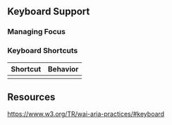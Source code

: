## Keyboard Support

### Managing Focus

### Keyboard Shortcuts

| Shortcut | Behavior |
|----------|----------|
|  | |

## Resources

https://www.w3.org/TR/wai-aria-practices/#keyboard

